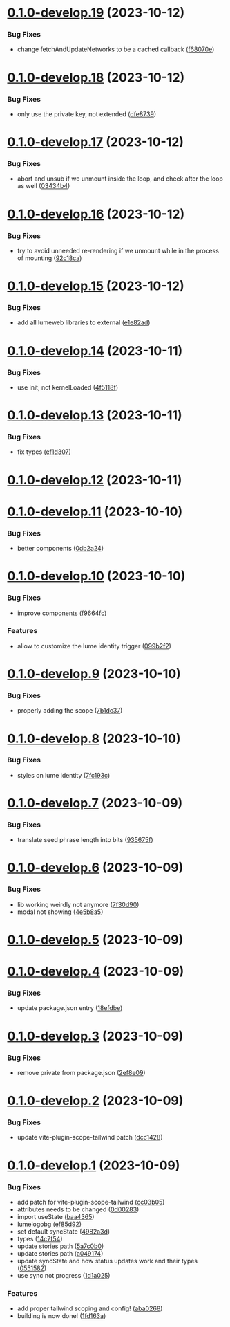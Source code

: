 # [0.1.0-develop.19](https://git.lumeweb.com/LumeWeb/sdk/compare/v0.1.0-develop.18...v0.1.0-develop.19) (2023-10-12)


### Bug Fixes

* change fetchAndUpdateNetworks to be a cached callback ([f68070e](https://git.lumeweb.com/LumeWeb/sdk/commit/f68070e38c3549a952eb42fc8487fbeee34e8164))

# [0.1.0-develop.18](https://git.lumeweb.com/LumeWeb/sdk/compare/v0.1.0-develop.17...v0.1.0-develop.18) (2023-10-12)


### Bug Fixes

* only use the private key, not extended ([dfe8739](https://git.lumeweb.com/LumeWeb/sdk/commit/dfe87396b9770a8c37d22bd7d30c0904bd16082c))

# [0.1.0-develop.17](https://git.lumeweb.com/LumeWeb/sdk/compare/v0.1.0-develop.16...v0.1.0-develop.17) (2023-10-12)


### Bug Fixes

* abort and unsub if we unmount inside the loop, and check after the loop as well ([03434b4](https://git.lumeweb.com/LumeWeb/sdk/commit/03434b43292463602526ec590327e384a10e5f75))

# [0.1.0-develop.16](https://git.lumeweb.com/LumeWeb/sdk/compare/v0.1.0-develop.15...v0.1.0-develop.16) (2023-10-12)


### Bug Fixes

* try to avoid unneeded re-rendering if we unmount while in the process of mounting ([92c18ca](https://git.lumeweb.com/LumeWeb/sdk/commit/92c18ca940b3d8651064d58600fdcf83298b305d))

# [0.1.0-develop.15](https://git.lumeweb.com/LumeWeb/sdk/compare/v0.1.0-develop.14...v0.1.0-develop.15) (2023-10-12)


### Bug Fixes

* add all lumeweb libraries to external ([e1e82ad](https://git.lumeweb.com/LumeWeb/sdk/commit/e1e82adef8af6320e303be5877610fdde13de801))

# [0.1.0-develop.14](https://git.lumeweb.com/LumeWeb/sdk/compare/v0.1.0-develop.13...v0.1.0-develop.14) (2023-10-11)


### Bug Fixes

* use init, not kernelLoaded ([4f5118f](https://git.lumeweb.com/LumeWeb/sdk/commit/4f5118fe34d0499b2835bece6cde5b5e7fdb8b87))

# [0.1.0-develop.13](https://git.lumeweb.com/LumeWeb/sdk/compare/v0.1.0-develop.12...v0.1.0-develop.13) (2023-10-11)


### Bug Fixes

* fix types ([ef1d307](https://git.lumeweb.com/LumeWeb/sdk/commit/ef1d307b4b23b53797761bcc903ff5fd50b13471))

# [0.1.0-develop.12](https://git.lumeweb.com/LumeWeb/sdk/compare/v0.1.0-develop.11...v0.1.0-develop.12) (2023-10-11)

# [0.1.0-develop.11](https://git.lumeweb.com/LumeWeb/sdk/compare/v0.1.0-develop.10...v0.1.0-develop.11) (2023-10-10)


### Bug Fixes

* better components ([0db2a24](https://git.lumeweb.com/LumeWeb/sdk/commit/0db2a24f92b772c442c7e0285b7d4a02e01783b2))

# [0.1.0-develop.10](https://git.lumeweb.com/LumeWeb/sdk/compare/v0.1.0-develop.9...v0.1.0-develop.10) (2023-10-10)


### Bug Fixes

* improve components ([f9664fc](https://git.lumeweb.com/LumeWeb/sdk/commit/f9664fc8498ec94e4a355f2e920bd7f706f59145))


### Features

* allow to customize the lume identity trigger ([099b2f2](https://git.lumeweb.com/LumeWeb/sdk/commit/099b2f2c649d47df83c060f3cd587ea2c8034060))

# [0.1.0-develop.9](https://git.lumeweb.com/LumeWeb/sdk/compare/v0.1.0-develop.8...v0.1.0-develop.9) (2023-10-10)


### Bug Fixes

* properly adding the scope ([7b1dc37](https://git.lumeweb.com/LumeWeb/sdk/commit/7b1dc37e72b4330b0f3e6ab27454ea3cdb54e9ba))

# [0.1.0-develop.8](https://git.lumeweb.com/LumeWeb/sdk/compare/v0.1.0-develop.7...v0.1.0-develop.8) (2023-10-10)


### Bug Fixes

* styles on lume identity ([7fc193c](https://git.lumeweb.com/LumeWeb/sdk/commit/7fc193ce7249898b5c83886f24e2ec114312bda1))

# [0.1.0-develop.7](https://git.lumeweb.com/LumeWeb/sdk/compare/v0.1.0-develop.6...v0.1.0-develop.7) (2023-10-09)


### Bug Fixes

* translate seed phrase length into bits ([935675f](https://git.lumeweb.com/LumeWeb/sdk/commit/935675f7e8a33f87459d7fe817d260495948075b))

# [0.1.0-develop.6](https://git.lumeweb.com/LumeWeb/sdk/compare/v0.1.0-develop.5...v0.1.0-develop.6) (2023-10-09)


### Bug Fixes

* lib working weirdly not anymore ([7f30d90](https://git.lumeweb.com/LumeWeb/sdk/commit/7f30d9091a4f07b5b0d692c3fdaeebd0001a29e5))
* modal not showing ([4e5b8a5](https://git.lumeweb.com/LumeWeb/sdk/commit/4e5b8a5eab0f7fb6dd9f62b3304724a327024426))

# [0.1.0-develop.5](https://git.lumeweb.com/LumeWeb/sdk/compare/v0.1.0-develop.4...v0.1.0-develop.5) (2023-10-09)

# [0.1.0-develop.4](https://git.lumeweb.com/LumeWeb/sdk/compare/v0.1.0-develop.3...v0.1.0-develop.4) (2023-10-09)


### Bug Fixes

* update package.json entry ([18efdbe](https://git.lumeweb.com/LumeWeb/sdk/commit/18efdbe39dcb1126b798dd35217611cefcc605d0))

# [0.1.0-develop.3](https://git.lumeweb.com/LumeWeb/sdk/compare/v0.1.0-develop.2...v0.1.0-develop.3) (2023-10-09)


### Bug Fixes

* remove private from package.json ([2ef8e09](https://git.lumeweb.com/LumeWeb/sdk/commit/2ef8e09346c81af4ce4b6971a11d6d0905a7de3f))

# [0.1.0-develop.2](https://git.lumeweb.com/LumeWeb/sdk/compare/v0.1.0-develop.1...v0.1.0-develop.2) (2023-10-09)


### Bug Fixes

* update vite-plugin-scope-tailwind patch ([dcc1428](https://git.lumeweb.com/LumeWeb/sdk/commit/dcc1428743dd3be867166dd326bb48c086337034))

# [0.1.0-develop.1](https://git.lumeweb.com/LumeWeb/sdk/compare/v0.0.1...v0.1.0-develop.1) (2023-10-09)


### Bug Fixes

* add patch for vite-plugin-scope-tailwind ([cc03b05](https://git.lumeweb.com/LumeWeb/sdk/commit/cc03b056e358519be9ec771893b61b25b32eed87))
* attributes needs to be changed ([0d00283](https://git.lumeweb.com/LumeWeb/sdk/commit/0d00283ba1dab7b3ae06bb665d9f550abbd329a4))
* import useState ([baa4365](https://git.lumeweb.com/LumeWeb/sdk/commit/baa4365abb37a931f46dab957a748e54ac506faa))
* lumelogobg ([ef85d92](https://git.lumeweb.com/LumeWeb/sdk/commit/ef85d921a6abd9d5788257af2d8aec52157d01e6))
* set default syncState ([4982a3d](https://git.lumeweb.com/LumeWeb/sdk/commit/4982a3dd1a8ba932c3ab4f4427aadeba6295b22f))
* types ([14c7f54](https://git.lumeweb.com/LumeWeb/sdk/commit/14c7f5401b338f1aacee19019d9e299bb5f87b1d))
* update stories path ([5a7c0b0](https://git.lumeweb.com/LumeWeb/sdk/commit/5a7c0b01b062a4ace0a66c11436339f70f6a8963))
* update stories path ([a049174](https://git.lumeweb.com/LumeWeb/sdk/commit/a04917449ef442ca20eb1cb257ab18188972c7ad))
* update syncState and how status updates work and their types ([0551582](https://git.lumeweb.com/LumeWeb/sdk/commit/05515828877bddf435eaf44108793f156302b8c0))
* use sync not progress ([1d1a025](https://git.lumeweb.com/LumeWeb/sdk/commit/1d1a02527b83d9d0892664755ec28b3ae13e3aba))


### Features

* add proper tailwind scoping and config! ([aba0268](https://git.lumeweb.com/LumeWeb/sdk/commit/aba02687dba803d53ecedb77155dca3945f53f1d))
* building is now done! ([1fd163a](https://git.lumeweb.com/LumeWeb/sdk/commit/1fd163afc879fbf1d307247e6d87cda4e0255c55))
